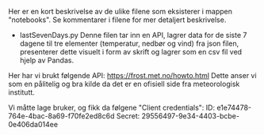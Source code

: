 Her er en kort beskrivelse av de ulike filene som eksisterer i mappen "notebooks". Se kommentarer i filene for mer detaljert beskrivelse.

- lastSevenDays.py
Denne filen tar inn en API, lagrer data for de siste 7 dagene til tre elementer (temperatur, nedbør og vind) fra json filen, presenterer dette visuelt i form av skrift og lagrer som en csv fil ved hjelp av Pandas.

Her har vi brukt følgende API: https://frost.met.no/howto.html 
Dette anser vi som en pålitelig og bra kilde da det er en ofisiell side fra meteorologisk institutt. 

Vi måtte lage bruker, og fikk da følgene "Client credentials":
ID: e1e74478-764e-4bac-8a69-f70fe2ed8c6d
Secret: 29556497-9e34-4403-bcbe-0e406da014ee
